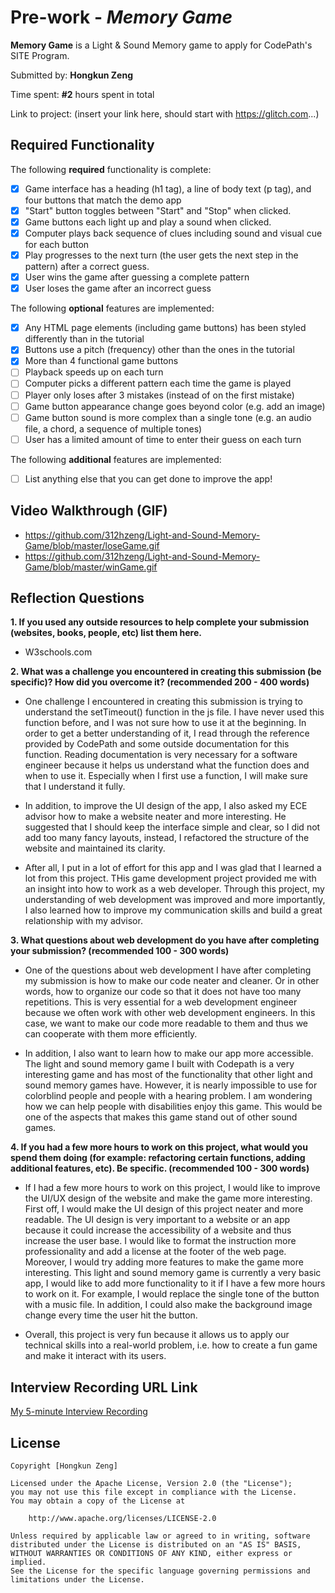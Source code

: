 # Pre-work - *Memory Game*

**Memory Game** is a Light & Sound Memory game to apply for CodePath's SITE Program. 

Submitted by: **Hongkun Zeng**

Time spent: **#2** hours spent in total

Link to project: (insert your link here, should start with https://glitch.com...)

## Required Functionality

The following **required** functionality is complete:

* [x] Game interface has a heading (h1 tag), a line of body text (p tag), and four buttons that match the demo app
* [x] "Start" button toggles between "Start" and "Stop" when clicked. 
* [x] Game buttons each light up and play a sound when clicked. 
* [x] Computer plays back sequence of clues including sound and visual cue for each button
* [x] Play progresses to the next turn (the user gets the next step in the pattern) after a correct guess. 
* [x] User wins the game after guessing a complete pattern
* [x] User loses the game after an incorrect guess

The following **optional** features are implemented:

* [x] Any HTML page elements (including game buttons) has been styled differently than in the tutorial
* [x] Buttons use a pitch (frequency) other than the ones in the tutorial
* [x] More than 4 functional game buttons
* [ ] Playback speeds up on each turn
* [ ] Computer picks a different pattern each time the game is played
* [ ] Player only loses after 3 mistakes (instead of on the first mistake)
* [ ] Game button appearance change goes beyond color (e.g. add an image)
* [ ] Game button sound is more complex than a single tone (e.g. an audio file, a chord, a sequence of multiple tones)
* [ ] User has a limited amount of time to enter their guess on each turn

The following **additional** features are implemented:

- [ ] List anything else that you can get done to improve the app!

## Video Walkthrough (GIF)
* https://github.com/312hzeng/Light-and-Sound-Memory-Game/blob/master/loseGame.gif
* https://github.com/312hzeng/Light-and-Sound-Memory-Game/blob/master/winGame.gif

## Reflection Questions
**1. If you used any outside resources to help complete your submission (websites, books, people, etc) list them here.**

* W3schools.com

**2. What was a challenge you encountered in creating this submission (be specific)? How did you overcome it? (recommended 200 - 400 words)**

* One challenge I encountered in creating this submission is trying to understand the setTimeout() function in the js file. I have never used this function before, and I was not sure how to use it at the beginning. In order to get a better understanding of it, I read through the reference provided by CodePath and some outside documentation for this function. Reading documentation is very necessary for a software engineer because it helps us understand what the function does and when to use it. Especially when I first use a function, I will make sure that I understand it fully. 

* In addition, to improve the UI design of the app, I also asked my ECE advisor how to make a website neater and more interesting. He suggested that I should keep the interface simple and clear, so I did not add too many fancy layouts, instead, I refactored the structure of the website and maintained its clarity. 

* After all, I put in a lot of effort for this app and I was glad that I learned a lot from this project. THis game development project provided me with an insight into how to work as a web developer. Through this project, my understanding of web development was improved and more importantly, I also learned how to improve my communication skills and build a great relationship with my advisor.

**3. What questions about web development do you have after completing your submission? (recommended 100 - 300 words)**
    
* One of the questions about web development I have after completing my submission is how to make our code neater and cleaner. Or in other words, how to organize our code so that it does not have too many repetitions. This is very essential for a web development engineer because we often work with other web development engineers. In this case, we want to make our code more readable to them and thus we can cooperate with them more efficiently.

* In addition, I also want to learn how to make our app more accessible. The light and sound memory game I built with Codepath is a very interesting game and has most of the functionality that other light and sound memory games have. However, it is nearly impossible to use for colorblind people and people with a hearing problem. I am wondering how we can help people with disabilities enjoy this game. This would be one of the aspects that makes this game stand out of other sound games.

**4. If you had a few more hours to work on this project, what would you spend them doing (for example: refactoring certain functions, adding additional features, etc). Be specific. (recommended 100 - 300 words)**   

* If I had a few more hours to work on this project, I would like to improve the UI/UX design of the website and make the game more interesting. First off, I would make the UI design of this project neater and more readable. The UI design is very important to a website or an app because it could increase the accessibility of a website and thus increase the user base. I would like to format the instruction more professionality and add a license at the footer of the web page. Moreover, I would try adding more features to make the game more interesting. This light and sound memory game is currently a very basic app, I would like to add more functionality to it if I have a few more hours to work on it. For example, I would replace the single tone of the button with a music file. In addition, I could also make the background image change every time the user hit the button. 

* Overall, this project is very fun because it allows us to apply our technical skills into a real-world problem, i.e. how to create a fun game and make it interact with its users.

## Interview Recording URL Link

[My 5-minute Interview Recording](your-link-here)


## License

    Copyright [Hongkun Zeng]

    Licensed under the Apache License, Version 2.0 (the "License");
    you may not use this file except in compliance with the License.
    You may obtain a copy of the License at

        http://www.apache.org/licenses/LICENSE-2.0

    Unless required by applicable law or agreed to in writing, software
    distributed under the License is distributed on an "AS IS" BASIS,
    WITHOUT WARRANTIES OR CONDITIONS OF ANY KIND, either express or implied.
    See the License for the specific language governing permissions and
    limitations under the License.


